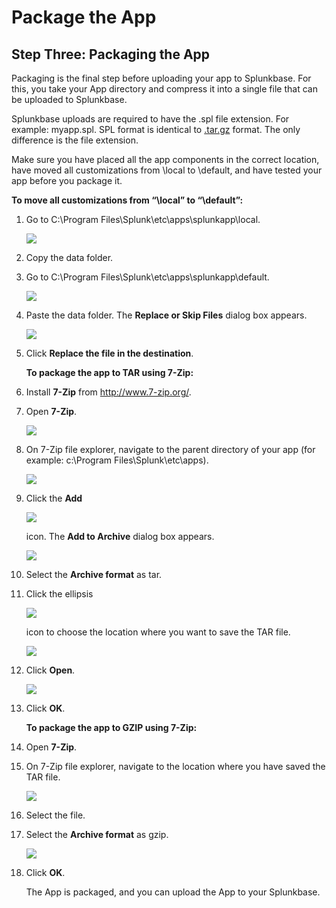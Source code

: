 [title]: # (Package the App)
[tags]: # (introduction)
[priority]: # (108)
# Package the App

Step Three: Packaging the App
-----------------------------

Packaging is the final step before uploading your app to Splunkbase. For this,
you take your App directory and compress it into a single file that can be
uploaded to Splunkbase.

Splunkbase uploads are required to have the .spl file extension. For
example: myapp.spl. SPL format is identical
to [.tar.gz](http://en.wikipedia.org/wiki/Tar_(file_format)) format. The only
difference is the file extension.

Make sure you have placed all the app components in the correct location, have
moved all customizations from \\local to \\default, and have tested your app
before you package it.

**To move all customizations from “\\local” to “\\default”:**

1.  Go to C:\\Program Files\\Splunk\\etc\\apps\\splunkapp\\local.

    ![](images/40d1519cb20cac12e92798b70fbc3e15.png)

2.  Copy the data folder.

3.  Go to C:\\Program Files\\Splunk\\etc\\apps\\splunkapp\\default.

    ![](images/dfdf75700d0718996784e4e121025fa7.png)

4.  Paste the data folder. The **Replace or Skip Files** dialog box appears.

    ![](images/24292c28d5599450bbdfaff7eb156565.png)

5.  Click **Replace the file in the destination**.

    **To package the app to TAR using 7-Zip:**

6.  Install **7-Zip** from <http://www.7-zip.org/>.

7.  Open **7-Zip**.

    ![](images/b85643da5fe5cd5b3ffa929594938f36.png)

8.  On 7-Zip file explorer, navigate to the parent directory of your app (for
    example: c:\\Program Files\\Splunk\\etc\\apps).

    ![](images/9fa1f828135e633adf72e4e09d3c2069.png)

9.  Click the **Add**

    ![](images/c176582e7ff0feffa0118260869ea698.png)

    icon. The **Add to Archive** dialog box appears.

    ![](images/6b10c27e593fd055a5d1af71bb7a9aa8.png)

10. Select the **Archive format** as tar.

11. Click the ellipsis

    ![](images/1849d85d1a0c5f7c3c80401f6a5b4a87.png)

    icon to choose the location where you want to save the TAR file.

    ![](images/5a80a57633bd98ec4074b49e9940a8aa.png)

12. Click **Open**.

    ![](images/688ec4dfbe66b1cbe306f0f59df7fa53.png)

13. Click **OK**.

    **To package the app to GZIP using 7-Zip:**

14. Open **7-Zip**.

15. On 7-Zip file explorer, navigate to the location where you have saved the
    TAR file.

    ![](images/fd79962c7d575564b2473fb4c007e2f2.png)

16. Select the file.

17. Select the **Archive format** as gzip.

    ![](images/95e292850d8306e4a75e69aac133471d.png)

18. Click **OK**.

    The App is packaged, and you can upload the App to your Splunkbase.